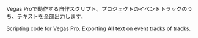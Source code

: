 Vegas Proで動作する自作スクリプト。プロジェクトのイベントトラックのうち、テキストを全部出力します。

Scripting code for Vegas Pro.
Exporting All text on event tracks of tracks.
